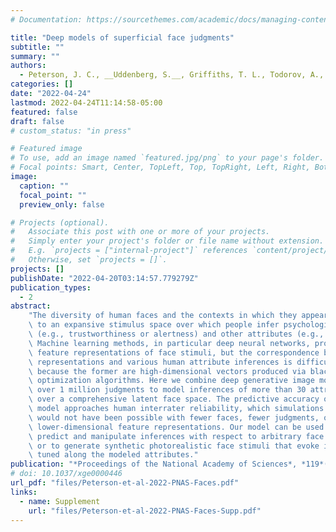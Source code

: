 ```yaml
---
# Documentation: https://sourcethemes.com/academic/docs/managing-content/

title: "Deep models of superficial face judgments"
subtitle: ""
summary: ""
authors:
  - Peterson, J. C., __Uddenberg, S.__, Griffiths, T. L., Todorov, A., &amp; Suchow, J. W.
categories: []
date: "2022-04-24"
lastmod: 2022-04-24T11:14:58-05:00
featured: false
draft: false
# custom_status: "in press"

# Featured image
# To use, add an image named `featured.jpg/png` to your page's folder.
# Focal points: Smart, Center, TopLeft, Top, TopRight, Left, Right, BottomLeft, Bottom, BottomRight.
image:
  caption: ""
  focal_point: ""
  preview_only: false

# Projects (optional).
#   Associate this post with one or more of your projects.
#   Simply enter your project's folder or file name without extension.
#   E.g. `projects = ["internal-project"]` references `content/project/deep-learning/index.md`.
#   Otherwise, set `projects = []`.
projects: []
publishDate: "2022-04-20T03:14:57.779279Z"
publication_types:
  - 2
abstract:
    "The diversity of human faces and the contexts in which they appear gives rise\
    \ to an expansive stimulus space over which people infer psychological traits\
    \ (e.g., trustworthiness or alertness) and other attributes (e.g., age or adiposity).\
    \ Machine learning methods, in particular deep neural networks, provide expressive\
    \ feature representations of face stimuli, but the correspondence between these\
    \ representations and various human attribute inferences is difficult to determine\
    \ because the former are high-dimensional vectors produced via black-box\
    \ optimization algorithms. Here we combine deep generative image models with\
    \ over 1 million judgments to model inferences of more than 30 attributes\
    \ over a comprehensive latent face space. The predictive accuracy of our\
    \ model approaches human interrater reliability, which simulations suggest\
    \ would not have been possible with fewer faces, fewer judgments, or\
    \ lower-dimensional feature representations. Our model can be used to\
    \ predict and manipulate inferences with respect to arbitrary face photographs\
    \ or to generate synthetic photorealistic face stimuli that evoke impressions\
    \ tuned along the modeled attributes."
publication: "*Proceedings of the National Academy of Sciences*, *119*(17), e2115228119"
# doi: 10.1037/xge0000446
url_pdf: "files/Peterson-et-al-2022-PNAS-Faces.pdf"
links:
  - name: Supplement
    url: "files/Peterson-et-al-2022-PNAS-Faces-Supp.pdf"
---
```

